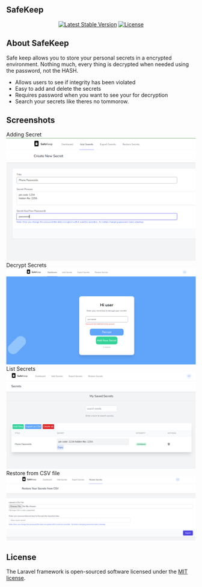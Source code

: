 <span class="p-2"><b>Safe</b>Keep</span>
---
<p align="center">
<a href="#"><img src="https://img.shields.io/packagist/v/laravel/framework" alt="Latest Stable Version"></a>
<a href="https://packagist.org/packages/laravel/framework"><img src="https://img.shields.io/packagist/l/laravel/framework" alt="License"></a>
</p>

## About SafeKeep

Safe keep allows you to store your personal secrets in a encrypted environment. Nothing much, every thing is decrypted when needed using the password, not the HASH.
- Allows users to see if integrity has been violated
- Easy to add and delete the secrets
- Requires password when you want to see your for decryption
- Search your secrets like theres no tommorow.
## Screenshots
 Adding Secret
<img src="public/images/screenshots/add-secret.png" alt="Add Secret">
 Decrypt Secrets
 <img src="public/images/screenshots/decrypt.png" alt="Decrypt Secrets">
 List Secrets
 <img src="public/images/screenshots/all-secrets.png" alt="All Secrets">
 Restore from CSV file
 <img src="public/images/screenshots/restore.png" alt="Restore Secrets">

## License

The Laravel framework is open-sourced software licensed under the [MIT license](https://opensource.org/licenses/MIT).
